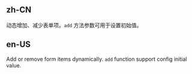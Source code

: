 ## zh-CN

动态增加、减少表单项。`add` 方法参数可用于设置初始值。

## en-US

Add or remove form items dynamically. `add` function support config initial value.
